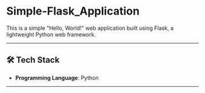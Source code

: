 # Simple-Flask_Application

This is a simple "Hello, World!" web application built using Flask, a lightweight Python web framework.

---

## 🛠️ Tech Stack

- **Programming Language**: Python

---
